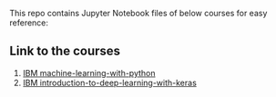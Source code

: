 This repo contains Jupyter Notebook files of below courses for easy reference:
## Link to the courses
1. [IBM machine-learning-with-python](https://www.coursera.org/learn/machine-learning-with-python)
2. [IBM introduction-to-deep-learning-with-keras](https://www.coursera.org/learn/introduction-to-deep-learning-with-keras/)
